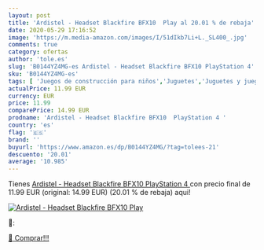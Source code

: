 ```yaml
---
layout: post
title: 'Ardistel - Headset Blackfire BFX10  Play al 20.01 % de rebaja'
date: 2020-05-29 17:16:52
image: 'https://m.media-amazon.com/images/I/51dIkb7Li+L._SL400_.jpg'
comments: true
category: ofertas
author: 'tole.es'
slug: 'B0144YZ4MG-es Ardistel - Headset Blackfire BFX10 PlayStation 4'
sku: 'B0144YZ4MG-es'
tags: [ 'Juegos de construcción para niños','Juguetes','Juguetes y juegos','playstation', ]
actualPrice: 11.99 EUR
currency: EUR
price: 11.99
comparePrice: 14.99 EUR
prodname: 'Ardistel - Headset Blackfire BFX10  PlayStation 4 '
country: 'es'
flag: '🇪🇸'
brand: ''
buyurl: 'https://www.amazon.es/dp/B0144YZ4MG/?tag=tolees-21'
descuento: '20.01'
average: '10.985'
---
```


Tienes [Ardistel - Headset Blackfire BFX10  PlayStation 4 ](https://www.amazon.es/dp/B0144YZ4MG/?tag=tolees-21) con precio final de  11.99 EUR (original: 14.99 EUR) (20.01 %  de rebaja) aqui!

[![Ardistel - Headset Blackfire BFX10  Play](https://m.media-amazon.com/images/I/51dIkb7Li+L._SL400_.jpg)](https://www.amazon.es/dp/B0144YZ4MG/?tag=tolees-21)

🔎:


[🛒 Comprar!!!](https://www.amazon.es/dp/B0144YZ4MG/?tag=tolees-21)

